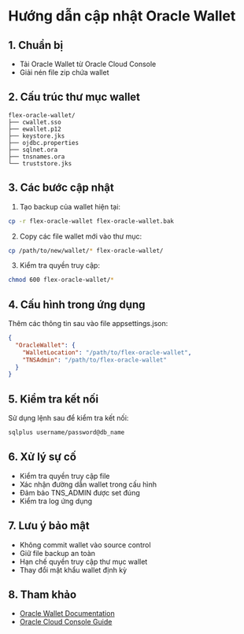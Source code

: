 # Hướng dẫn cập nhật Oracle Wallet

## 1. Chuẩn bị

- Tải Oracle Wallet từ Oracle Cloud Console
- Giải nén file zip chứa wallet

## 2. Cấu trúc thư mục wallet

```
flex-oracle-wallet/
├── cwallet.sso
├── ewallet.p12 
├── keystore.jks
├── ojdbc.properties
├── sqlnet.ora
├── tnsnames.ora
└── truststore.jks
```

## 3. Các bước cập nhật

1. Tạo backup của wallet hiện tại:
```bash
cp -r flex-oracle-wallet flex-oracle-wallet.bak
```

2. Copy các file wallet mới vào thư mục:
```bash
cp /path/to/new/wallet/* flex-oracle-wallet/
```

3. Kiểm tra quyền truy cập:
```bash
chmod 600 flex-oracle-wallet/*
```

## 4. Cấu hình trong ứng dụng

Thêm các thông tin sau vào file appsettings.json:

```json
{
  "OracleWallet": {
    "WalletLocation": "/path/to/flex-oracle-wallet",
    "TNSAdmin": "/path/to/flex-oracle-wallet"
  }
}
```

## 5. Kiểm tra kết nối 

Sử dụng lệnh sau để kiểm tra kết nối:

```bash
sqlplus username/password@db_name
```

## 6. Xử lý sự cố

- Kiểm tra quyền truy cập file
- Xác nhận đường dẫn wallet trong cấu hình
- Đảm bảo TNS_ADMIN được set đúng
- Kiểm tra log ứng dụng

## 7. Lưu ý bảo mật

- Không commit wallet vào source control
- Giữ file backup an toàn
- Hạn chế quyền truy cập thư mục wallet
- Thay đổi mật khẩu wallet định kỳ

## 8. Tham khảo

- [Oracle Wallet Documentation](https://docs.oracle.com/en/database/oracle/oracle-database/19/dbimi/installing-oracle-wallet.html)
- [Oracle Cloud Console Guide](https://docs.oracle.com/en-us/iaas/Content/Database/Tasks/managingwallets.htm)
